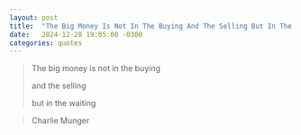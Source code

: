 ```yaml
---
layout: post
title:  "The Big Money Is Not In The Buying And The Selling But In The Waiting"
date:   2024-12-28 19:05:00 -0300
categories: quotes
---
```


>The big money is not in the buying 
>
>and the selling 
>
>but in the waiting

>Charlie Munger
